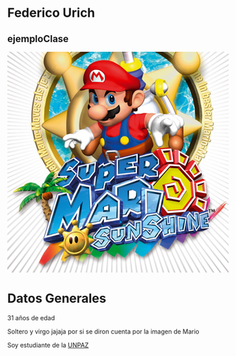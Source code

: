 # Federico Urich
## ejemploClase
![ ](./img/mario.jpg "mejor juego de Mario")
# Datos Generales
31 años de edad

Soltero y virgo jajaja por si se diron cuenta por la imagen de Mario

Soy estudiante de la [UNPAZ](https://www.unpaz.edu.ar/)